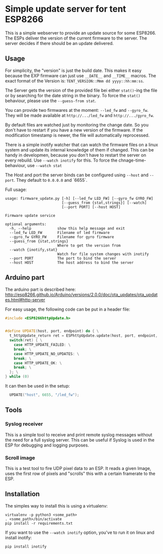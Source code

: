 # Simple update server for tent ESP8266

This is a simple webserver to provide an update source for some ESP8266.
The ESPs deliver the version of the current firmware to the server.
The server decides if there should be an update delivered.

## Usage

For simplicity, the "version" is just the build date.
This makes it easy because the EXP firmware can just use `__DATE__` and `__TIME__` macros.
The exact format of the Version is: `TENT_VERSION::Mmm dd yyyy::hh:mm:ss`.

The Server gets the version of the provided file bei either `stat()`-ing the file or by searching for the date string in the binary.
To force the `stat()` behaviour, please use the `--guess-from stat`.

You can provide two firmwares at the moment: `--led_fw` and `--gyro_fw`.
They will be made available at `http://.../led_fw` and `http://.../gyro_fw`. 

By default files are watched just by monitoring the change date.
So you don't have to restart if you have a new version of the firmware.
If the modification timestamp is newer, the file will automatically reprocessed.

There is a simple inotify watcher that can watch the firmware files on a linux system and update its internal knowledge of them if changed.
This can be handy in developmen, because you don't have to restart the server on every rebuild.
Use `--watch inotify` for this.
To force the chnage-time-behaviour, use `--watch stat`

The Host and port the server binds can be configured using `--host` and `--port`.
They default to `0.0.0.0` and ´6655`.

Full usage:

```
usage: firmware_update.py [-h] [--led_fw LED_FW] [--gyro_fw GYRO_FW]                      
                          [--guess_from {stat,strings}] [--watch]
                          [--port PORT] [--host HOST]

Firmware update service

optional arguments:
  -h, --help            show this help message and exit
  --led_fw LED_FW       Filename of led firmware
  --gyro_fw GYRO_FW     Filename for gyro firmware
  --guess_from {stat,strings}
                        Where to get the version from
  --watch {inotify,stat}
                        Watch for file system changes with inotify
  --port PORT           The port to bind the server
  --host HOST           The host address to bind the server

```

## Arduino part

The arduino part is described here: http://esp8266.github.io/Arduino/versions/2.0.0/doc/ota_updates/ota_updates.html#http-server

For easy usage, the following code can be put in a header file:
```C++
#include <ESP8266httpUpdate.h>


#define UPDATE(host, port, endpoint) do { \
  t_httpUpdate_return ret = ESPhttpUpdate.update(host, port, endpoint,  "TENT_VERSION::" __DATE__ "::" __TIME__); \
  switch(ret) { \
    case HTTP_UPDATE_FAILED: \
    break; \
    case HTTP_UPDATE_NO_UPDATES: \
    break; \
    case HTTP_UPDATE_OK: \
    break; \
  }; \
} while (0)
```

It can then be used in the setup:
```C++
  UPDATE("host", 6655, "/led_fw");
```


## Tools

### Syslog receiver

This is a simple tool to receive and print remote syslog messages without the need for a full syslog server.
This can be useful if Syslog is used in the ESP for debugging and logging purposes.


### Scroll image

This is a test tool to fire UDP pixel data to an ESP.
It reads a given Image, uses the first row of pixels and "scrolls" this with a certain framerate to the ESP.


## Installation

The simples way to install this is using a virtualenv:
```
virtualenv -p python3 <some_path>
. <some_path>/bin/activate
pip install -r requirements.txt
```

If you want to use the `--watch inotify` option, you've to run it on linux and install inotify:
```
pip install inotify
```
